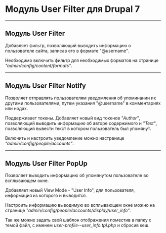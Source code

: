 # Модуль User Filter для Drupal 7
_________________________________

## Модуль User Filter

Добавляет фильтр, позволяющий выводить информацию о пользователе сайта, записав его в формате "@username".

Необходимо включить фильтр для необходимых форматов на странице *"admin/config/content/formats"*.
_________________________________

## Модуль User Filter Notify

Позволяет отправлять пользователям уведомления об упоминании их другими пользователями, путем указания "@username" в комментариях или нодах.

Поддерживает токены.
Добавляет новый вид токенов *"Author"*, позволяющий выводить информацию об авторе содержимого и *"Text"*, позволяющий вывести текст в котором пользователь был упомянут.

Включить и настроить уведомление можно настранице *"admin/config/people/accounts"*.
_________________________________

## Модуль User Filter PopUp

Позволяет выводить информацию об упомянутом пользователе во всплывающем окне.

Добавляет новый View Mode - "User Info", для пользователя, информация из которого и выводится. 

Настроить информацию выводимую во всплывающем окне можно на странице *"admin/config/people/accounts/display/user_info"*.

Так же можно задать свой шаблон отображения поместив в папку с темой файл, с именем *user-profile--user_info.tpl.php* и сбросив кеш.
